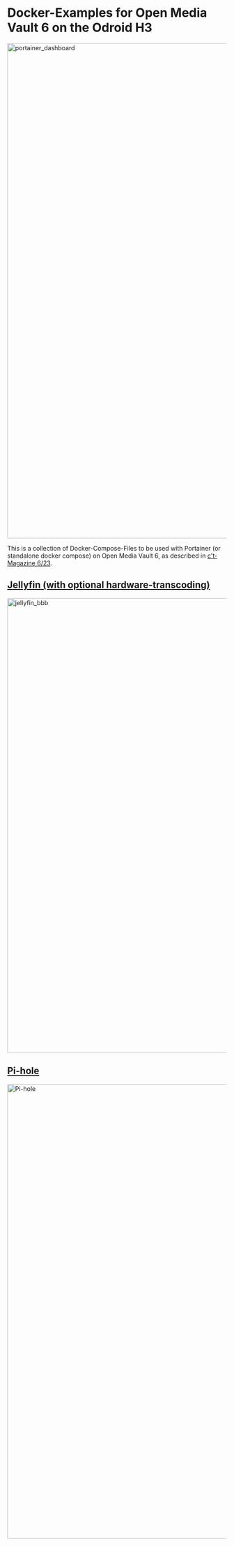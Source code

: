 # Docker-Examples for Open Media Vault 6 on the Odroid H3

<img width="1135" alt="portainer_dashboard" src="https://user-images.githubusercontent.com/78471292/220931277-1f7858c8-98de-415d-880e-f1e70a88b28c.png">

This is a collection of Docker-Compose-Files to be used with Portainer (or standalone docker compose) on Open Media Vault 6, as described in [c't-Magazine 6/23](https://www.heise.de/select/ct/2023/6/2300507392196372929). 

## [Jellyfin (with optional hardware-transcoding)](https://github.com/ndi-ct/omv-examples/tree/main/jellyfin)

<img width="1042" alt="jellyfin_bbb" src="https://user-images.githubusercontent.com/78471292/220925354-df113c6c-df98-47c4-b97b-346c4f546cd7.png">

## [Pi-hole](https://github.com/ndi-ct/omv-examples/tree/main/pi-hole)

<img width="1042" alt="Pi-hole" src="https://user-images.githubusercontent.com/78471292/220925415-46bf364a-c22b-4ef3-aec3-0b9a77d552c3.png">
